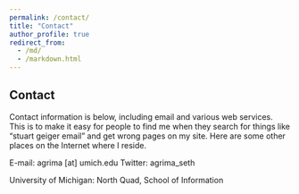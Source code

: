 ```yaml
---
permalink: /contact/
title: "Contact"
author_profile: true
redirect_from: 
  - /md/
  - /markdown.html
---
```


## Contact

Contact information is below, including email and various web services.  This is to make it easy for people to find me when they search for things like “stuart geiger email” and get wrong pages on my site.  Here are some other places on the Internet where I reside.

E-mail: agrima [at] umich.edu
Twitter: agrima_seth
<!-- Academia.edu: RStuartGeiger
Flickr: staeiou
Google Scholar: author:geiger-r-stuart
LinkedIn: rstuartgeiger
Wikipedia: staeiou -->
University of Michigan: North Quad, School of Information

